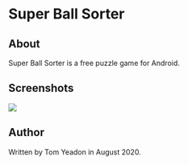 # Super Ball Sorter

## About

Super Ball Sorter is a free puzzle game for Android.

## Screenshots

![](screenshot_01.png)

## Author

Written by Tom Yeadon in August 2020.

